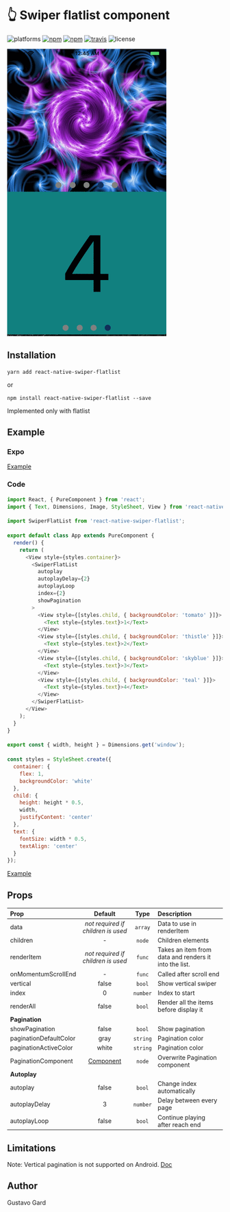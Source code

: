 # :point_up_2: Swiper flatlist component

![platforms](https://img.shields.io/badge/platforms-Android%20|%20iOS-brightgreen.svg)
[![npm](https://img.shields.io/npm/v/react-native-swiper-flatlist.svg)](https://www.npmjs.com/package/react-native-swiper-flatlist)
[![npm](https://img.shields.io/npm/dm/react-native-swiper-flatlist.svg)](https://www.npmjs.com/package/react-native-swiper-flatlist)
[![travis](https://travis-ci.org/gusgard/react-native-swiper-flatlist.svg?branch=master)](https://travis-ci.org/gusgard/react-native-swiper-flatlist)
![license](https://img.shields.io/npm/l/react-native-swiper-flatlist.svg)

![Demo](./demo.gif)

## Installation

```
yarn add react-native-swiper-flatlist
```

or

```
npm install react-native-swiper-flatlist --save
```

Implemented only with flatlist

## Example

### Expo

[Example](https://snack.expo.io/@gusgard/react-native-swiper-flatlist)

### Code

```js
import React, { PureComponent } from 'react';
import { Text, Dimensions, Image, StyleSheet, View } from 'react-native';

import SwiperFlatList from 'react-native-swiper-flatlist';

export default class App extends PureComponent {
  render() {
    return (
      <View style={styles.container}>
        <SwiperFlatList
          autoplay
          autoplayDelay={2}
          autoplayLoop
          index={2}
          showPagination
        >
          <View style={[styles.child, { backgroundColor: 'tomato' }]}>
            <Text style={styles.text}>1</Text>
          </View>
          <View style={[styles.child, { backgroundColor: 'thistle' }]}>
            <Text style={styles.text}>2</Text>
          </View>
          <View style={[styles.child, { backgroundColor: 'skyblue' }]}>
            <Text style={styles.text}>3</Text>
          </View>
          <View style={[styles.child, { backgroundColor: 'teal' }]}>
            <Text style={styles.text}>4</Text>
          </View>
        </SwiperFlatList>
      </View>
    );
  }
}

export const { width, height } = Dimensions.get('window');

const styles = StyleSheet.create({
  container: {
    flex: 1,
    backgroundColor: 'white'
  },
  child: {
    height: height * 0.5,
    width,
    justifyContent: 'center'
  },
  text: {
    fontSize: width * 0.5,
    textAlign: 'center'
  }
});
```

[Example](./example/README.md)

## Props

| Prop                   |                Default                 |   Type   | Description                                           |
| :--------------------- | :------------------------------------: | :------: | :---------------------------------------------------- |
| data                   |   _not required if children is used_   | `array`  | Data to use in renderItem                             |
| children               |                   -                    |  `node`  | Children elements                                     |
| renderItem             |   _not required if children is used_   |  `func`  | Takes an item from data and renders it into the list. |
| onMomentumScrollEnd    |                   -                    |  `func`  | Called after scroll end                               |
| vertical               |                 false                  |  `bool`  | Show vertical swiper                                  |
| index                  |                   0                    | `number` | Index to start                                        |
| renderAll              |                 false                  |  `bool`  | Render all the items before display it                |
| **Pagination**         |
| showPagination         |                 false                  |  `bool`  | Show pagination                                       |
| paginationDefaultColor |                  gray                  | `string` | Pagination color                                      |
| paginationActiveColor  |                 white                  | `string` | Pagination color                                      |
| PaginationComponent    | [Component](./src/Pagination/index.js) |  `node`  | Overwrite Pagination component                        |
| **Autoplay**           |
| autoplay               |                 false                  |  `bool`  | Change index automatically                            |
| autoplayDelay          |                   3                    | `number` | Delay between every page                              |
| autoplayLoop           |                 false                  |  `bool`  | Continue playing after reach end                      |

<!-- 
autoplayDirection: PropTypes.bool.isRequired,  -->

## Limitations

Note: Vertical pagination is not supported on Android.
[Doc](https://github.com/facebook/react-native/blob/a48da14800013659e115bf2b58e31aa396e678e5/Libraries/Components/ScrollView/ScrollView.js#L274)

## Author

Gustavo Gard
